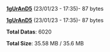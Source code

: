 [**1gUrAnD5**](/data/1gUrAnD5.txt) (23/01/23 - 17:35)- 87 bytes

[**1gUrAnD5**](/data/1gUrAnD5.txt) (23/01/23 - 17:35)- 87 bytes

**Total Datas**: 6020

**Total Size**: 35.58 MB / 35.6 MB